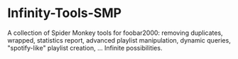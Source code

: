 # Infinity-Tools-SMP
A collection of Spider Monkey tools for foobar2000: removing duplicates, wrapped, statistics report, advanced playlist manipulation, dynamic queries,  "spotify-like" playlist creation, ... Infinite possibilities.
